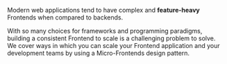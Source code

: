 Modern web applications tend to have complex and **feature-heavy** Frontends when compared to backends.


With so many choices for frameworks and programming paradigms, building a consistent Frontend to scale is a challenging problem to solve. We cover ways in which you can scale your Frontend application and your development teams by using a Micro-Frontends design pattern.
